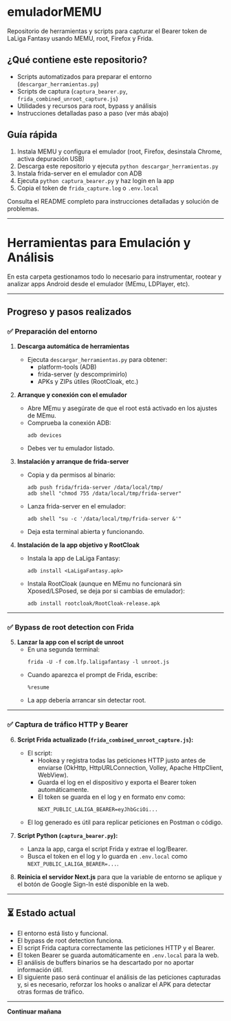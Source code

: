 
# emuladorMEMU

Repositorio de herramientas y scripts para capturar el Bearer token de LaLiga Fantasy usando MEMU, root, Firefox y Frida.

## ¿Qué contiene este repositorio?
- Scripts automatizados para preparar el entorno (`descargar_herramientas.py`)
- Scripts de captura (`captura_bearer.py`, `frida_combined_unroot_capture.js`)
- Utilidades y recursos para root, bypass y análisis
- Instrucciones detalladas paso a paso (ver más abajo)

## Guía rápida

1. Instala MEMU y configura el emulador (root, Firefox, desinstala Chrome, activa depuración USB)
2. Descarga este repositorio y ejecuta `python descargar_herramientas.py`
3. Instala frida-server en el emulador con ADB
4. Ejecuta `python captura_bearer.py` y haz login en la app
5. Copia el token de `frida_capture.log` o `.env.local`

Consulta el README completo para instrucciones detalladas y solución de problemas.

---

# Herramientas para Emulación y Análisis

En esta carpeta gestionamos todo lo necesario para instrumentar, rootear y analizar apps Android desde el emulador (MEmu, LDPlayer, etc).

---

## Progreso y pasos realizados

### ✅ Preparación del entorno

1. **Descarga automática de herramientas**  
   - Ejecuta `descargar_herramientas.py` para obtener:
     - platform-tools (ADB)
     - frida-server (y descomprimirlo)
     - APKs y ZIPs útiles (RootCloak, etc.)

2. **Arranque y conexión con el emulador**
   - Abre MEmu y asegúrate de que el root está activado en los ajustes de MEmu.
   - Comprueba la conexión ADB:
     ```
     adb devices
     ```
   - Debes ver tu emulador listado.

3. **Instalación y arranque de frida-server**
   - Copia y da permisos al binario:
     ```
     adb push frida/frida-server /data/local/tmp/
     adb shell "chmod 755 /data/local/tmp/frida-server"
     ```
   - Lanza frida-server en el emulador:
     ```
     adb shell "su -c '/data/local/tmp/frida-server &'"
     ```
   - Deja esta terminal abierta y funcionando.

4. **Instalación de la app objetivo y RootCloak**
   - Instala la app de LaLiga Fantasy:
     ```
     adb install <LaLigaFantasy.apk>
     ```
   - Instala RootCloak (aunque en MEmu no funcionará sin Xposed/LSPosed, se deja por si cambias de emulador):
     ```
     adb install rootcloak/RootCloak-release.apk
     ```

---

### ✅ Bypass de root detection con Frida

5. **Lanzar la app con el script de unroot**
   - En una segunda terminal:
     ```
     frida -U -f com.lfp.laligafantasy -l unroot.js
     ```
   - Cuando aparezca el prompt de Frida, escribe:
     ```
     %resume
     ```
   - La app debería arrancar sin detectar root.

---

### ✅ Captura de tráfico HTTP y Bearer

6. **Script Frida actualizado (`frida_combined_unroot_capture.js`):**
   - El script:
     - Hookea y registra todas las peticiones HTTP justo antes de enviarse (OkHttp, HttpURLConnection, Volley, Apache HttpClient, WebView).
     - Guarda el log en el dispositivo y exporta el Bearer token automáticamente.
     - El token se guarda en el log y en formato env como:
       ```
       NEXT_PUBLIC_LALIGA_BEARER=eyJhbGciOi...
       ```
   - El log generado es útil para replicar peticiones en Postman o código.

7. **Script Python (`captura_bearer.py`):**
   - Lanza la app, carga el script Frida y extrae el log/Bearer.
   - Busca el token en el log y lo guarda en `.env.local` como `NEXT_PUBLIC_LALIGA_BEARER=...`.

8. **Reinicia el servidor Next.js** para que la variable de entorno se aplique y el botón de Google Sign-In esté disponible en la web.

---

## ⏳ Estado actual

- El entorno está listo y funcional.
- El bypass de root detection funciona.
- El script Frida captura correctamente las peticiones HTTP y el Bearer.
- El token Bearer se guarda automáticamente en `.env.local` para la web.
- El análisis de buffers binarios se ha descartado por no aportar información útil.
- El siguiente paso será continuar el análisis de las peticiones capturadas y, si es necesario, reforzar los hooks o analizar el APK para detectar otras formas de tráfico.

---

**Continuar mañana**